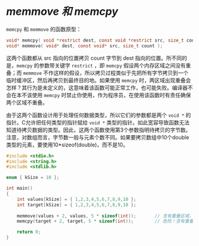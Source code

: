 # ***memmove 和 memcpy***

`memcpy` 和 `memmove` 的函数原型：

```c
void* memcpy( void *restrict dest, const void *restrict src, size_t count );
void* memmove( void* dest, const void* src, size_t count );
```

这两个函数都从 src 指向的位置拷贝 count 字节到 dest 指向的位置。所不同的是，`memcpy` 的参数带关键字 `restrict` ，即 `memcpy` 假设两个内存区域之间没有重叠；而 `memmove` 不作这样的假设，所以拷贝过程类似于先把所有字节拷贝到一个临时缓冲区，然后再拷贝到最终目的地。如果使用 `memcpy` 时，两区域出现重叠会怎样？其行为是未定义的，这意味着该函数可能正常工作，也可能失败。编译器不会在本不该使用 `memcpy` 时禁止你使用，作为程序员，在使用该函数时有责任确保两个区域不重叠。 

由于这两个函数设计用于处理任何数据类型，所以它们的参数都是两个 `void *` 的指针。C允许把任何类型的指针赋给 `void *` 类型的指针。如此宽容导致函数无法知道待拷贝数据的类型。因此，这两个函数使用第3个参数指明待拷贝的字节数。注意，对数组而言，字节数一般与元素个数不同。如果要拷贝数组中10个double类型的元素，要使用10*sizeof(double)，而不是10。

```c
#include <stdio.h>
#include <string.h>
#include <stdlib.h>

enum { kSize = 10 };

int main()
{
    int values[kSize] = { 1,2,3,4,5,6,7,8,9,10 };
    int target[kSize] = { 1,2,3,4,5,6,7,8,9,10 };
    
    memmove(values + 2, values, 5 * sizeof(int));       // 含有重叠区域，应使用 memmove
    memcpy(target + 2, target, 5 * sizeof(int));        // 危险！含有重叠区域，memcpy 行为未定义

    return 0;
}
```

